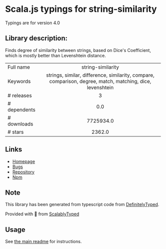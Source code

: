 
# Scala.js typings for string-similarity

Typings are for version 4.0

## Library description:
Finds degree of similarity between strings, based on Dice's Coefficient, which is mostly better than Levenshtein distance.

|                    |                 |
| ------------------ | :-------------: |
| Full name          | string-similarity |
| Keywords           | strings, similar, difference, similarity, compare, comparison, degree, match, matching, dice, levenshtein |
| # releases         | 3 |
| # dependents       | 0.0 |
| # downloads        | 7725934.0 |
| # stars            | 2362.0 |

## Links
- [Homepage](https://github.com/aceakash/string-similarity#readme)
- [Bugs](https://github.com/aceakash/string-similarity/issues)
- [Repository](https://github.com/aceakash/string-similarity)
- [Npm](https://www.npmjs.com/package/string-similarity)
    


## Note
This library has been generated from typescript code from [DefinitelyTyped](https://definitelytyped.org).

Provided with :purple_heart: from [ScalablyTyped](https://github.com/oyvindberg/ScalablyTyped)

## Usage
See [the main readme](../../readme.md) for instructions.


